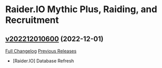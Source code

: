# Raider.IO Mythic Plus, Raiding, and Recruitment

## [v202212010600](https://github.com/RaiderIO/raiderio-addon/tree/v202212010600) (2022-12-01)
[Full Changelog](https://github.com/RaiderIO/raiderio-addon/compare/v202211300600...v202212010600) [Previous Releases](https://github.com/RaiderIO/raiderio-addon/releases)

- [Raider.IO] Database Refresh  
